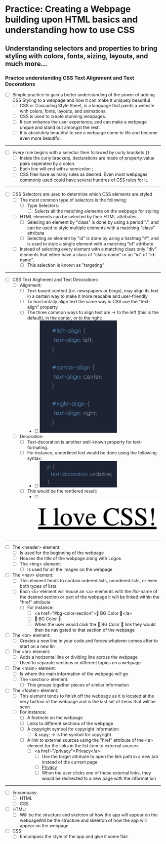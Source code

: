 # Practice: Creating a Webpage building upon HTML basics and understanding how to use CSS

## Understanding selectors and properties to bring styling with colors, fonts, sizing, layouts, and much more...

### Practce understanding CSS Text Alignment and Text Decorations

-   [ ] Simple practice to gain a better understanding of the power of adding CSS Styling to a webpage and how it can make it uniquely beautiful
    -   [ ] CSS or Cascading Style Sheet, is a language that paints a website with colors, fonts, layouts, and animations.
    -   [ ] CSS is used to create stunning webpages.
    -   [ ] It can enhance the user experience, and can make a webpage unquie and stand out amongst the rest.
    -   [ ] It is absolutely beautiful to see a webpage come to life and become even more beautiful.

<hr>

-   [ ] Every rule begins with a selector then followed by curly brackets {}
    -   [ ] Inside the curly brackets, declarations are made of property:value pairs seperated by a colon.
    -   [ ] Each line will end with a semicolon ; .
    -   [ ] CSS files have as many rules as desired. Even most webpages commonly used could have several hundres of CSS rules for it.

<hr>

-   [ ] CSS Selectors are used to determine which CSS elements are styled
    -   [ ] The most common type of selectors is the following:
        -   [ ] Type Selectors:
            -   [ ] Selects all the matching elements on the webpage for styling
    -   [ ] HTML elements can be selected by their HTML attributes
        -   [ ] Selecing an element by "class" is done by using a period ".", and can be used to style multiple elements with a matching "class" attribute
        -   [ ] Selecting an element by "id" is done by using a hashtag "#", and is used to style a single element with a matching "id" attribute.
    -   [ ] Instead of selecting every element with a matching class only "div" elements that either have a class of "class-name" or an "id" of "id-name".
        -   [ ] This selection is known as "targeting"

<hr>

-   [ ] CSS Text Alighment and Text Decorations:
    -   [ ] Alignment:
        -   [ ] Text-based content (i.e. newspapers or blogs), may align its text in a certain way to make it more readable and user-friendly
        -   [ ] To horizontally align text the same way in CSS use the "text-align" property
        -   [ ] The three common ways to align text are -> to the left (this is the default), in the center, or to the right:
            -   [ ] <img src="img/b-text-alignment-syntax.png" alt="Text Alignment Syntax" width="250">

    -   [ ] Decoration:
        -   [ ] Text-decoration is another well-known property for text-formating.
        -   [ ] For instance, underlined text would be done using the following syntax:
            -   [ ] <img src="img/d-text-decoration-underline-syntax.png" alt="Text Decoration underline syntax" width="250">
        -   [ ] This would be the rendered result:
            -   [ ] <img src="img/e-rendered-result-text-decoration.png" alt="Rendered result of text decoration">

<hr>

-   [ ] The &lt;header&gt; element:
    -   [ ] Is used for the beginning of the webpage
    -   [ ] Houses the title of the webpage along with Logos
    -   [ ] The &lt;img&gt; element:
        -   [ ] Is used for all the images on the webpage

-   [ ] The &lt;nav&gt; element:
    -   [ ] This element tends to contain ordered lists, unordered lists, or even both types of lists
    -   [ ] Each &lt;li&gt; element will house an &lt;a&gt; elements with the #id-name of the desired section or part of the webpage it will be linked within the "href" attribute
        -   [ ] For instance:
            -   [ ] &lt;a href="#bg-color-section"&gt;🌸 BG Color 🌸&lt;/a&gt;
            -   [ ] <a>🌸 BG Color 🌸</a>
            -   [ ] When the user would clixk the 🌸 BG Color 🌸 link they would then be navigated to that section of the webpage

-   [ ] The &lt;br&gt; element:
    -   [ ] Creates a new line in your code and forces whatever comes after to start on a new lin

-   [ ] The &lt;hr&gt; element:
    -   [ ] Adds a horizontal line or dividing line across the webpage
    -   [ ] Used to separate sections or different topics on a webpage

-   [ ] The &lt;main&gt; element:
    -   [ ] Is where the main information of the webpage will go
    -   [ ] The &lt;section&gt; element:
        -   [ ] This groups together pieces of similar information

-   [ ]  The &lt;footer&gt; element:
    -   [ ]  This element tends to finish off the webpage as it is located at the very bottom of the webpage and is the last set of items that will be seen
    -   [ ] For instance:
        -   [ ] A footnote on the webpage
        -   [ ] Links to different sections of the webpage
        -   [ ] A copyright symbol for copyright information
            -   [ ] & copy; -> is the symbol for copyright
        -   [ ] A link to external sources using the "href" attribute of the &lt;a&gt; element for the links in the list item to external sources
            -   [ ] &lt;a href="/privacy"&gt;Privacy&lt;/a&gt;
                -   [ ] Use the target attribute to open the link path in a new tab instead of the current page
                -   [ ] <a href="/privacy" target="_blank">Privacy</a>
                -   [ ] When the user clicks one of these external links, they would be redirected to a new page with the informat ion

<hr>

-   [ ] Encompass:
    -   [ ] HTML
    -   [ ] CSS
-   [ ] HTML:
    -   [ ] Will be the structure and skeleton of how the app will appear on the webpageWill be the structure and skeleton of how the app will appear on the webpage
-   [ ] CSS:
    -   [ ] Encompass the style of the app and give it some flair
